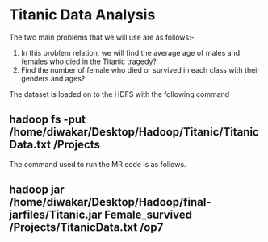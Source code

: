 # Titanic Data Analysis

The two main problems that we will use are as follows:-
1) In this problem relation, we will find the average age of males and females who died in the Titanic tragedy?
2) Find the number of female who died or survived in each class with their genders and ages?

The dataset is loaded on to the HDFS with the following command
## hadoop fs -put /home/diwakar/Desktop/Hadoop/Titanic/TitanicData.txt /Projects

The command used to run the MR code is as follows.
## hadoop jar /home/diwakar/Desktop/Hadoop/final-jarfiles/Titanic.jar Female_survived /Projects/TitanicData.txt /op7
